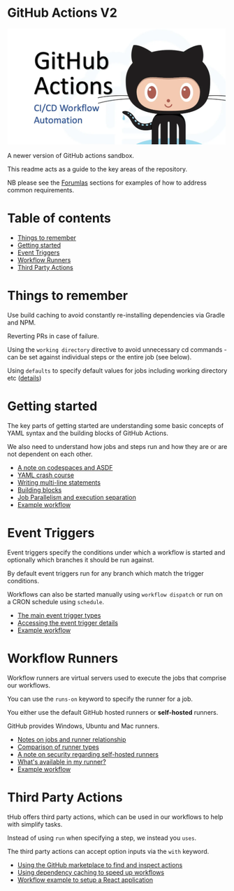 <h1> GitHub Actions V2 </h1>

<img src="./img/maxresdefault.png" width="500"/>

A newer version of GitHub actions sandbox.

This readme acts as a guide to the key areas of the repository.

NB please see the [Forumlas](./0-formulas) sections for examples of how to address common requirements.

<h1>Table of contents</h1>

<!-- TOC -->
* [Things to remember](#things-to-remember)
* [Getting started](#getting-started)
* [Event Triggers](#event-triggers)
* [Workflow Runners](#workflow-runners)
* [Third Party Actions](#third-party-actions)
<!-- TOC -->

# Things to remember

Use build caching to avoid constantly re-installing dependencies via Gradle and NPM.

Reverting PRs in case of failure.

Using the `working directory` directive to avoid unnecessary cd commands - can be set against individual steps or the entire job (see below).

Using `defaults` to specify default values for jobs including working directory etc ([details](https://docs.github.com/en/actions/writing-workflows/workflow-syntax-for-github-actions#defaults))

# Getting started

The key parts of getting started are understanding some basic concepts of YAML syntax and the building blocks of GitHub Actions.

We also need to understand how jobs and steps run and how they are or are not dependent on each other.

- [A note on codespaces and ASDF](./1-getting-started/getting-started.md#a-note-on-codespaces-and-asdf)
- [YAML crash course](./1-getting-started/getting-started.md#yaml-crash-starter)
- [Writing multi-line statements](./1-getting-started/getting-started.md#writing-multi-line-statements)
- [Building blocks](./1-getting-started/getting-started.md#building-blocks)
- [Job Parallelism and execution separation](./1-getting-started/getting-started.md#parallelism-and-execution-environment)
- [Example workflow](./.github/workflows/01-building-blocks.yaml)

# Event Triggers

Event triggers specify the conditions under which a workflow is started and optionally which branches it should be run against.

By default event triggers run for any branch which match the trigger conditions.

Workflows can also be started manually using `workflow dispatch` or run on a CRON schedule using `schedule`.

- [The main event trigger types](./2-event-triggers/event-triggers.md#event-trigger-types)
- [Accessing the event trigger details](./2-event-triggers/event-triggers.md#accessing-the-workflow-event-trigger-details)
- [Example workflow](./.github/workflows/02-workflow-events.yaml)

# Workflow Runners

Workflow runners are virtual servers used to execute the jobs that comprise our workflows.

You can use the `runs-on` keyword to specify the runner for a job. 

You either use the default GitHub hosted runners or __self-hosted__ runners.

GitHub provides Windows, Ubuntu and Mac runners.

- [Notes on jobs and runner relationship](./3-workflow-runners/workflow-runners.md#notes-on-jobs-and-runners)
- [Comparison of runner types](./3-workflow-runners/workflow-runners.md#comparison-of-runner-types)
- [A note on security regarding self-hosted runners](./3-workflow-runners/workflow-runners.md#a-note-on-security-regarding-self-hosted-runners)
- [What's available in my runner?](./3-workflow-runners/workflow-runners.md#whats-available-in-my-runner)
- [Example workflow](./.github/workflows/03-workflow-runners.yaml)

# Third Party Actions

tHub offers third party actions, which can be used in our workflows to help with simplify tasks.

Instead of using `run` when specifying a step, we instead you `uses`.

The third party actions can accept option inputs via the `with` keyword.

- [Using the GitHub marketplace to find and inspect actions](./4-third-party-actions/third-party-actions.md#github-marketplace)
- [Using dependency caching to speed up workflows](./4-third-party-actions/third-party-actions.md#dependency-caching)
- [Workflow example to setup a React application](./.github/workflows/04-third-party-actions.yaml)



